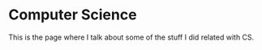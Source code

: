 Computer Science
===========

This is the page where I talk about some of the stuff I did related with CS.
